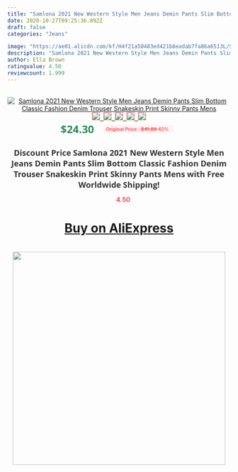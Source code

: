 ```yaml
---
title: "Samlona 2021 New Western Style Men Jeans Demin Pants Slim Bottom Classic Fashion Denim Trouser Snakeskin Print Skinny Pants Mens"
date: 2020-10-27T09:25:36.892Z
draft: false
categories: "Jeans"

image: "https://ae01.alicdn.com/kf/H4f21a50483ed421b8eadab7fa86a6513L/Samlona-2021-New-Western-Style-Men-Jeans-Demin-Pants-Slim-Bottom-Classic-Fashion-Denim-Trouser-Snakeskin.jpg"
description: "Samlona 2021 New Western Style Men Jeans Demin Pants Slim Bottom Classic Fashion Denim Trouser Snakeskin Print Skinny Pants Mens"
author: Ella Brown
ratingvalue: 4.50
reviewcount: 1.999
---
```

<br>
<div style="text-align: center;">
<a href="https://s.click.aliexpress.com/e/_At1a3L" target="_blank" rel="nofollow noopener noreferrer"><img alt="Samlona 2021 New Western Style Men Jeans Demin Pants Slim Bottom Classic Fashion Denim Trouser Snakeskin Print Skinny Pants Mens" class="magnifier-image" src="https://ae01.alicdn.com/kf/H4f21a50483ed421b8eadab7fa86a6513L/Samlona-2021-New-Western-Style-Men-Jeans-Demin-Pants-Slim-Bottom-Classic-Fashion-Denim-Trouser-Snakeskin.jpg_640x640.jpg">
<br>
<img style="border:1px solid salmon" src="https://ae01.alicdn.com/kf/H4f21a50483ed421b8eadab7fa86a6513L/Samlona-2021-New-Western-Style-Men-Jeans-Demin-Pants-Slim-Bottom-Classic-Fashion-Denim-Trouser-Snakeskin.jpg_120x120.jpg">&nbsp;&nbsp;<img style="border:1px solid salmon" src="https://ae01.alicdn.com/kf/Hd770c67cb52248e7a91c853299b68fcdL/Samlona-2021-New-Western-Style-Men-Jeans-Demin-Pants-Slim-Bottom-Classic-Fashion-Denim-Trouser-Snakeskin.jpg_120x120.jpg">&nbsp;&nbsp;<img style="border:1px solid salmon" src="https://ae01.alicdn.com/kf/H9fb8bb0fb7d44981b018c63422b74b4eg/Samlona-2021-New-Western-Style-Men-Jeans-Demin-Pants-Slim-Bottom-Classic-Fashion-Denim-Trouser-Snakeskin.jpg_120x120.jpg">&nbsp;&nbsp;<img style="border:1px solid salmon" src="https://ae01.alicdn.com/kf/Hb255e6cf90a04a46a523e8ad1356cf43U/Samlona-2021-New-Western-Style-Men-Jeans-Demin-Pants-Slim-Bottom-Classic-Fashion-Denim-Trouser-Snakeskin.jpg_120x120.jpg">&nbsp;&nbsp;<img style="border:1px solid salmon" src="https://ae01.alicdn.com/kf/H013b13ea5968442a853be5cecaf44c184/Samlona-2021-New-Western-Style-Men-Jeans-Demin-Pants-Slim-Bottom-Classic-Fashion-Denim-Trouser-Snakeskin.jpg_120x120.jpg"></a></div><br0>
<div style="text-align: center;"><span style="background-color: white; border: 0px; box-sizing: border-box; color: seagreen; display: inline-block; font-family: &quot;open sans&quot; , &quot;arial&quot; , &quot;helvetica&quot; , sans-serif , &quot;heiti&quot;; font-size: 24px; font-stretch: inherit; font-weight: 700; line-height: inherit; margin: 0px 10px 0px 0px; padding: 0px; vertical-align: middle;">$24.30 </span>
<span style="background: rgb(255 , 241 , 241); border-radius: 3px; border: 0px; box-sizing: border-box; color: #ff4747; display: inline-block; font-family: inherit; font-size: 12px; font-stretch: inherit; font-style: inherit; font-variant: inherit; font-weight: 600; line-height: inherit; margin: 0px; padding: 2px 5px; transform: scale(0.9); vertical-align: middle;">Original Price : <b style="text-decoration: line-through;">$41.89 </b> 42%&nbsp;&nbsp;</span></div>
<h1 style="color: #333333; display: inline-block; font-family: &quot;open sans&quot; , &quot;arial&quot; , &quot;helvetica&quot; , sans-serif , &quot;heiti&quot;; font-size: 18px; font-stretch: inherit; font-weight: 700; text-align: center;">Discount Price Samlona 2021 New Western Style Men Jeans Demin Pants Slim Bottom Classic Fashion Denim Trouser Snakeskin Print Skinny Pants Mens with Free Worldwide Shipping!</h1>
<div style="color: #ff4747; text-align: center;">
<img src="https://4.bp.blogspot.com/-M0ZcTcb-5uY/XleCXlxnR4I/AAAAAAAAAEc/OrjgMkXV1oMQFaCRZj5HQwOCBcu3w1FegCPcBGAYYCw/s1600/star.png" style="height: 15px;">&nbsp;<b>4.50</b></div>
<div class="button_cont" align="center"><a class="buynow_a" href="https://s.click.aliexpress.com/e/_At1a3L" target="_blank" rel="nofollow noopener noreferrer"><H1>Buy on AliExpress</H1></a></div><br>
<div class="separator" style="clear: both; text-align: center;">
<img src="https://lh3.googleusercontent.com/-pTy5HemUv9M/XlePHvY0dAI/AAAAAAAAAE4/0nX5iRUoIWY8eMW9Dpxeirr157OZliDIgCLcBGAsYHQ/s1600/badge.gif" width="480">
</div>
